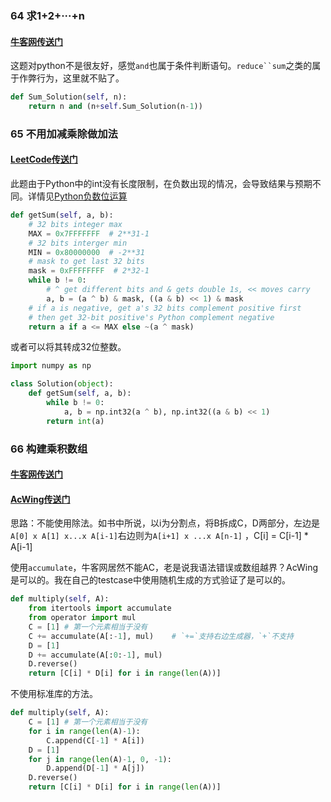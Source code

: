 ### 64 求1+2+···+n

#### [牛客网传送门](https://www.nowcoder.com/practice/7a0da8fc483247ff8800059e12d7caf1?tpId=13&tqId=11200&tPage=3&rp=1&ru=%2Fta%2Fcoding-interviews&qru=%2Fta%2Fcoding-interviews%2Fquestion-ranking)

这题对python不是很友好，感觉`and`也属于条件判断语句。`reduce``sum`之类的属于作弊行为，这里就不贴了。

```python
def Sum_Solution(self, n):
    return n and (n+self.Sum_Solution(n-1))
```

### 65 不用加减乘除做加法

#### [LeetCode传送门](https://leetcode.com/problems/sum-of-two-integers/description/)

此题由于Python中的int没有长度限制，在负数出现的情况，会导致结果与预期不同。详情见[Python负数位运算](https://darktiantian.github.io/371-Sum-of-Two-Integers-Python/)

```python
def getSum(self, a, b):
    # 32 bits integer max
    MAX = 0x7FFFFFFF  # 2**31-1
    # 32 bits interger min  
    MIN = 0x80000000  # -2**31
    # mask to get last 32 bits
    mask = 0xFFFFFFFF  # 2*32-1
    while b != 0:
        # ^ get different bits and & gets double 1s, << moves carry
        a, b = (a ^ b) & mask, ((a & b) << 1) & mask
    # if a is negative, get a's 32 bits complement positive first
    # then get 32-bit positive's Python complement negative
    return a if a <= MAX else ~(a ^ mask)
```

或者可以将其转成32位整数。

```python
import numpy as np

class Solution(object):
    def getSum(self, a, b):
        while b != 0:
            a, b = np.int32(a ^ b), np.int32((a & b) << 1)
        return int(a)
```

### 66 构建乘积数组

#### [牛客网传送门](https://www.nowcoder.com/practice/94a4d381a68b47b7a8bed86f2975db46?tpId=13&tqId=11204&tPage=3&rp=1&ru=%2Fta%2Fcoding-interviews&qru=%2Fta%2Fcoding-interviews%2Fquestion-ranking)

#### [AcWing传送门](https://www.acwing.com/problem/content/82/)

思路：不能使用除法。如书中所说，以i为分割点，将B拆成C，D两部分，左边是`A[0] x A[1] x...x A[i-1]`右边则为`A[i+1] x ...x A[n-1]` ，C[i] = C[i-1] * A[i-1]

使用`accumulate`，牛客网居然不能AC，老是说我语法错误或数组越界？AcWing是可以的。我在自己的testcase中使用随机生成的方式验证了是可以的。

```python
def multiply(self, A):
    from itertools import accumulate
    from operator import mul
    C = [1] # 第一个元素相当于没有
    C += accumulate(A[:-1], mul)    # `+=`支持右边生成器，`+`不支持
    D = [1]
    D += accumulate(A[:0:-1], mul)
    D.reverse()
    return [C[i] * D[i] for i in range(len(A))]
```
不使用标准库的方法。

```python
def multiply(self, A):
    C = [1] # 第一个元素相当于没有
    for i in range(len(A)-1):
        C.append(C[-1] * A[i])
    D = [1]
    for j in range(len(A)-1, 0, -1):
        D.append(D[-1] * A[j])
    D.reverse()
    return [C[i] * D[i] for i in range(len(A))]
```
